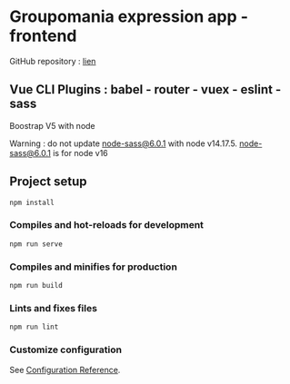 # Groupomania expression app - frontend

GitHub repository : [lien](https://github.com/jeanmarcj/JeanMarcJuif_7_09022021_frontend.git)

Vue CLI Plugins :
babel - router - vuex - eslint - sass
----------------------------------------------------------------
Boostrap V5 with node

Warning : do not update node-sass@6.0.1 with node v14.17.5.
node-sass@6.0.1 is for node v16

## Project setup
```
npm install
```

### Compiles and hot-reloads for development
```
npm run serve
```

### Compiles and minifies for production
```
npm run build
```

### Lints and fixes files
```
npm run lint
```

### Customize configuration
See [Configuration Reference](https://cli.vuejs.org/config/).
